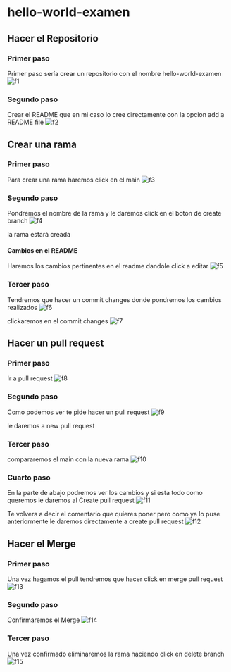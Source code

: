 # hello-world-examen

## Hacer el Repositorio
### Primer paso
Primer paso sería crear un repositorio con el nombre hello-world-examen 
![f1](https://user-images.githubusercontent.com/91874537/159232369-c75196ba-fd45-4f27-845e-d50422772976.PNG)

### Segundo paso
Crear el README que en mi caso lo cree directamente con la opcion add a README file
![f2](https://user-images.githubusercontent.com/91874537/159232388-fd08b3c2-0fd7-455b-ab41-66ad19c79079.PNG)

## Crear una rama
### Primer paso 
Para crear una rama haremos click en el main 
![f3](https://user-images.githubusercontent.com/91874537/159232450-65e94490-5344-4e82-878e-56181f56d2c5.PNG)

### Segundo paso
Pondremos el nombre de la rama y le daremos click en el boton de create branch 
![f4](https://user-images.githubusercontent.com/91874537/159232467-b9c8b144-7962-4430-bfbb-c1279c22fb28.PNG)

la rama estará creada

#### Cambios en el README
Haremos los cambios pertinentes en el readme dandole click a editar 
![f5](https://user-images.githubusercontent.com/91874537/159232527-36fde461-0e29-4510-b15a-fca2dd4f0c8f.PNG)

### Tercer paso
Tendremos que hacer un commit changes donde pondremos los cambios realizados
![f6](https://user-images.githubusercontent.com/91874537/159232629-d8583d71-a82c-4221-9522-909d731130c8.PNG)

clickaremos en el commit changes
![f7](https://user-images.githubusercontent.com/91874537/159232654-3fda7519-1072-4d18-b87a-09c8f54d510d.PNG)

## Hacer un pull request
### Primer paso
Ir a pull request
![f8](https://user-images.githubusercontent.com/91874537/159232690-d0745e81-a736-4f9c-8134-eb0512ecb494.PNG)

### Segundo paso
Como podemos ver te pide hacer un pull request
![f9](https://user-images.githubusercontent.com/91874537/159232730-16ecd68a-dffe-4bca-81c0-bee9b241f1d2.PNG)

le daremos a new pull request
### Tercer paso
compararemos el main con la nueva rama
![f10](https://user-images.githubusercontent.com/91874537/159232751-adbbc1a5-4553-44cb-a671-f95cf3fe0105.PNG)

### Cuarto paso
En la parte de abajo podremos ver los cambios y si esta todo como queremos le daremos al Create pull request
![f11](https://user-images.githubusercontent.com/91874537/159232779-42cba6fd-cb1d-42c6-a7a2-f6a30ba86e38.PNG)

Te volvera a decir el comentario que quieres poner pero como ya lo puse anteriormente le daremos directamente a create pull request
![f12](https://user-images.githubusercontent.com/91874537/159232807-9db6e70c-6b7a-4ecf-b8c0-251de5a8515a.PNG)

## Hacer el Merge
### Primer paso
Una vez hagamos el pull tendremos que hacer click en merge pull request
![f13](https://user-images.githubusercontent.com/91874537/159232839-b1802547-4db4-4413-8dab-8fc2e1cc2ff5.PNG)

### Segundo paso
Confirmaremos el Merge
![f14](https://user-images.githubusercontent.com/91874537/159232869-5ed0f944-b1d7-40b7-ab9c-19bd6250a2d6.PNG)

### Tercer paso
Una vez confirmado eliminaremos la rama haciendo click en delete branch
![f15](https://user-images.githubusercontent.com/91874537/159232892-6c0e122e-c13b-4ec7-b9be-c63835825904.PNG)

